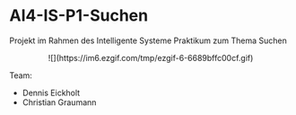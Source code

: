 # AI4-IS-P1-Suchen

Projekt im Rahmen des Intelligente Systeme Praktikum zum Thema Suchen

<div align="center">![](https://im6.ezgif.com/tmp/ezgif-6-6689bffc00cf.gif)</div>

Team:
- Dennis Eickholt
- Christian Graumann